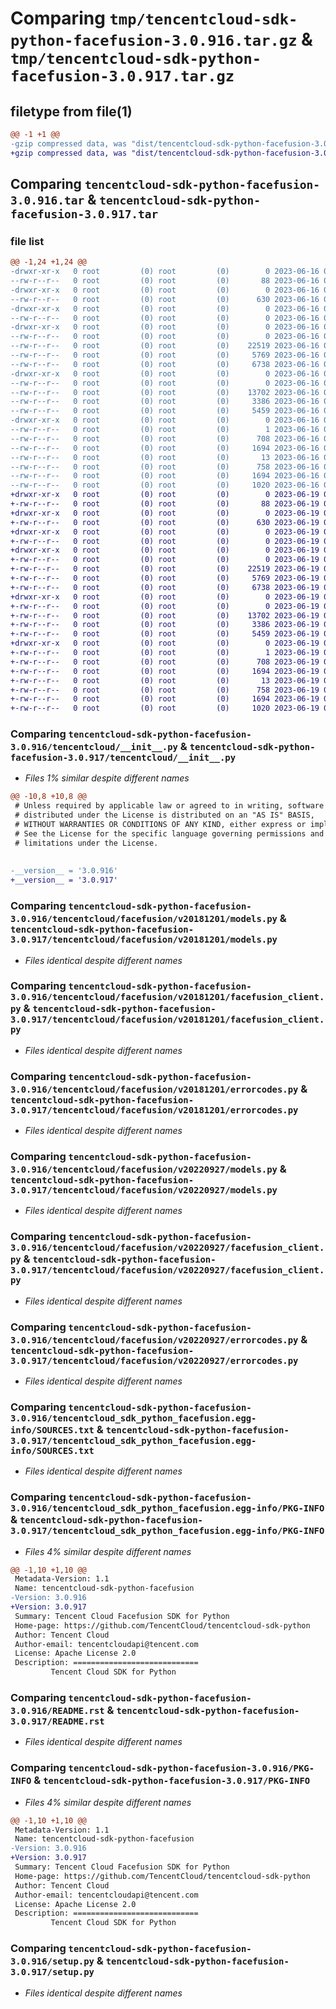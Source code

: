 # Comparing `tmp/tencentcloud-sdk-python-facefusion-3.0.916.tar.gz` & `tmp/tencentcloud-sdk-python-facefusion-3.0.917.tar.gz`

## filetype from file(1)

```diff
@@ -1 +1 @@
-gzip compressed data, was "dist/tencentcloud-sdk-python-facefusion-3.0.916.tar", last modified: Fri Jun 16 00:34:00 2023, max compression
+gzip compressed data, was "dist/tencentcloud-sdk-python-facefusion-3.0.917.tar", last modified: Mon Jun 19 00:25:31 2023, max compression
```

## Comparing `tencentcloud-sdk-python-facefusion-3.0.916.tar` & `tencentcloud-sdk-python-facefusion-3.0.917.tar`

### file list

```diff
@@ -1,24 +1,24 @@
-drwxr-xr-x   0 root         (0) root         (0)        0 2023-06-16 00:34:00.000000 tencentcloud-sdk-python-facefusion-3.0.916/
--rw-r--r--   0 root         (0) root         (0)       88 2023-06-16 00:34:00.000000 tencentcloud-sdk-python-facefusion-3.0.916/setup.cfg
-drwxr-xr-x   0 root         (0) root         (0)        0 2023-06-16 00:34:00.000000 tencentcloud-sdk-python-facefusion-3.0.916/tencentcloud/
--rw-r--r--   0 root         (0) root         (0)      630 2023-06-16 00:34:00.000000 tencentcloud-sdk-python-facefusion-3.0.916/tencentcloud/__init__.py
-drwxr-xr-x   0 root         (0) root         (0)        0 2023-06-16 00:34:00.000000 tencentcloud-sdk-python-facefusion-3.0.916/tencentcloud/facefusion/
--rw-r--r--   0 root         (0) root         (0)        0 2023-06-16 00:34:00.000000 tencentcloud-sdk-python-facefusion-3.0.916/tencentcloud/facefusion/__init__.py
-drwxr-xr-x   0 root         (0) root         (0)        0 2023-06-16 00:34:00.000000 tencentcloud-sdk-python-facefusion-3.0.916/tencentcloud/facefusion/v20181201/
--rw-r--r--   0 root         (0) root         (0)        0 2023-06-16 00:34:00.000000 tencentcloud-sdk-python-facefusion-3.0.916/tencentcloud/facefusion/v20181201/__init__.py
--rw-r--r--   0 root         (0) root         (0)    22519 2023-06-16 00:34:00.000000 tencentcloud-sdk-python-facefusion-3.0.916/tencentcloud/facefusion/v20181201/models.py
--rw-r--r--   0 root         (0) root         (0)     5769 2023-06-16 00:34:00.000000 tencentcloud-sdk-python-facefusion-3.0.916/tencentcloud/facefusion/v20181201/facefusion_client.py
--rw-r--r--   0 root         (0) root         (0)     6738 2023-06-16 00:34:00.000000 tencentcloud-sdk-python-facefusion-3.0.916/tencentcloud/facefusion/v20181201/errorcodes.py
-drwxr-xr-x   0 root         (0) root         (0)        0 2023-06-16 00:34:00.000000 tencentcloud-sdk-python-facefusion-3.0.916/tencentcloud/facefusion/v20220927/
--rw-r--r--   0 root         (0) root         (0)        0 2023-06-16 00:34:00.000000 tencentcloud-sdk-python-facefusion-3.0.916/tencentcloud/facefusion/v20220927/__init__.py
--rw-r--r--   0 root         (0) root         (0)    13702 2023-06-16 00:34:00.000000 tencentcloud-sdk-python-facefusion-3.0.916/tencentcloud/facefusion/v20220927/models.py
--rw-r--r--   0 root         (0) root         (0)     3386 2023-06-16 00:34:00.000000 tencentcloud-sdk-python-facefusion-3.0.916/tencentcloud/facefusion/v20220927/facefusion_client.py
--rw-r--r--   0 root         (0) root         (0)     5459 2023-06-16 00:34:00.000000 tencentcloud-sdk-python-facefusion-3.0.916/tencentcloud/facefusion/v20220927/errorcodes.py
-drwxr-xr-x   0 root         (0) root         (0)        0 2023-06-16 00:34:00.000000 tencentcloud-sdk-python-facefusion-3.0.916/tencentcloud_sdk_python_facefusion.egg-info/
--rw-r--r--   0 root         (0) root         (0)        1 2023-06-16 00:34:00.000000 tencentcloud-sdk-python-facefusion-3.0.916/tencentcloud_sdk_python_facefusion.egg-info/dependency_links.txt
--rw-r--r--   0 root         (0) root         (0)      708 2023-06-16 00:34:00.000000 tencentcloud-sdk-python-facefusion-3.0.916/tencentcloud_sdk_python_facefusion.egg-info/SOURCES.txt
--rw-r--r--   0 root         (0) root         (0)     1694 2023-06-16 00:34:00.000000 tencentcloud-sdk-python-facefusion-3.0.916/tencentcloud_sdk_python_facefusion.egg-info/PKG-INFO
--rw-r--r--   0 root         (0) root         (0)       13 2023-06-16 00:34:00.000000 tencentcloud-sdk-python-facefusion-3.0.916/tencentcloud_sdk_python_facefusion.egg-info/top_level.txt
--rw-r--r--   0 root         (0) root         (0)      758 2023-06-16 00:34:00.000000 tencentcloud-sdk-python-facefusion-3.0.916/README.rst
--rw-r--r--   0 root         (0) root         (0)     1694 2023-06-16 00:34:00.000000 tencentcloud-sdk-python-facefusion-3.0.916/PKG-INFO
--rw-r--r--   0 root         (0) root         (0)     1020 2023-06-16 00:34:00.000000 tencentcloud-sdk-python-facefusion-3.0.916/setup.py
+drwxr-xr-x   0 root         (0) root         (0)        0 2023-06-19 00:25:31.000000 tencentcloud-sdk-python-facefusion-3.0.917/
+-rw-r--r--   0 root         (0) root         (0)       88 2023-06-19 00:25:31.000000 tencentcloud-sdk-python-facefusion-3.0.917/setup.cfg
+drwxr-xr-x   0 root         (0) root         (0)        0 2023-06-19 00:25:31.000000 tencentcloud-sdk-python-facefusion-3.0.917/tencentcloud/
+-rw-r--r--   0 root         (0) root         (0)      630 2023-06-19 00:25:31.000000 tencentcloud-sdk-python-facefusion-3.0.917/tencentcloud/__init__.py
+drwxr-xr-x   0 root         (0) root         (0)        0 2023-06-19 00:25:31.000000 tencentcloud-sdk-python-facefusion-3.0.917/tencentcloud/facefusion/
+-rw-r--r--   0 root         (0) root         (0)        0 2023-06-19 00:25:31.000000 tencentcloud-sdk-python-facefusion-3.0.917/tencentcloud/facefusion/__init__.py
+drwxr-xr-x   0 root         (0) root         (0)        0 2023-06-19 00:25:31.000000 tencentcloud-sdk-python-facefusion-3.0.917/tencentcloud/facefusion/v20181201/
+-rw-r--r--   0 root         (0) root         (0)        0 2023-06-19 00:25:31.000000 tencentcloud-sdk-python-facefusion-3.0.917/tencentcloud/facefusion/v20181201/__init__.py
+-rw-r--r--   0 root         (0) root         (0)    22519 2023-06-19 00:25:31.000000 tencentcloud-sdk-python-facefusion-3.0.917/tencentcloud/facefusion/v20181201/models.py
+-rw-r--r--   0 root         (0) root         (0)     5769 2023-06-19 00:25:31.000000 tencentcloud-sdk-python-facefusion-3.0.917/tencentcloud/facefusion/v20181201/facefusion_client.py
+-rw-r--r--   0 root         (0) root         (0)     6738 2023-06-19 00:25:31.000000 tencentcloud-sdk-python-facefusion-3.0.917/tencentcloud/facefusion/v20181201/errorcodes.py
+drwxr-xr-x   0 root         (0) root         (0)        0 2023-06-19 00:25:31.000000 tencentcloud-sdk-python-facefusion-3.0.917/tencentcloud/facefusion/v20220927/
+-rw-r--r--   0 root         (0) root         (0)        0 2023-06-19 00:25:31.000000 tencentcloud-sdk-python-facefusion-3.0.917/tencentcloud/facefusion/v20220927/__init__.py
+-rw-r--r--   0 root         (0) root         (0)    13702 2023-06-19 00:25:31.000000 tencentcloud-sdk-python-facefusion-3.0.917/tencentcloud/facefusion/v20220927/models.py
+-rw-r--r--   0 root         (0) root         (0)     3386 2023-06-19 00:25:31.000000 tencentcloud-sdk-python-facefusion-3.0.917/tencentcloud/facefusion/v20220927/facefusion_client.py
+-rw-r--r--   0 root         (0) root         (0)     5459 2023-06-19 00:25:31.000000 tencentcloud-sdk-python-facefusion-3.0.917/tencentcloud/facefusion/v20220927/errorcodes.py
+drwxr-xr-x   0 root         (0) root         (0)        0 2023-06-19 00:25:31.000000 tencentcloud-sdk-python-facefusion-3.0.917/tencentcloud_sdk_python_facefusion.egg-info/
+-rw-r--r--   0 root         (0) root         (0)        1 2023-06-19 00:25:31.000000 tencentcloud-sdk-python-facefusion-3.0.917/tencentcloud_sdk_python_facefusion.egg-info/dependency_links.txt
+-rw-r--r--   0 root         (0) root         (0)      708 2023-06-19 00:25:31.000000 tencentcloud-sdk-python-facefusion-3.0.917/tencentcloud_sdk_python_facefusion.egg-info/SOURCES.txt
+-rw-r--r--   0 root         (0) root         (0)     1694 2023-06-19 00:25:31.000000 tencentcloud-sdk-python-facefusion-3.0.917/tencentcloud_sdk_python_facefusion.egg-info/PKG-INFO
+-rw-r--r--   0 root         (0) root         (0)       13 2023-06-19 00:25:31.000000 tencentcloud-sdk-python-facefusion-3.0.917/tencentcloud_sdk_python_facefusion.egg-info/top_level.txt
+-rw-r--r--   0 root         (0) root         (0)      758 2023-06-19 00:25:31.000000 tencentcloud-sdk-python-facefusion-3.0.917/README.rst
+-rw-r--r--   0 root         (0) root         (0)     1694 2023-06-19 00:25:31.000000 tencentcloud-sdk-python-facefusion-3.0.917/PKG-INFO
+-rw-r--r--   0 root         (0) root         (0)     1020 2023-06-19 00:25:31.000000 tencentcloud-sdk-python-facefusion-3.0.917/setup.py
```

### Comparing `tencentcloud-sdk-python-facefusion-3.0.916/tencentcloud/__init__.py` & `tencentcloud-sdk-python-facefusion-3.0.917/tencentcloud/__init__.py`

 * *Files 1% similar despite different names*

```diff
@@ -10,8 +10,8 @@
 # Unless required by applicable law or agreed to in writing, software
 # distributed under the License is distributed on an "AS IS" BASIS,
 # WITHOUT WARRANTIES OR CONDITIONS OF ANY KIND, either express or implied.
 # See the License for the specific language governing permissions and
 # limitations under the License.
 
 
-__version__ = '3.0.916'
+__version__ = '3.0.917'
```

### Comparing `tencentcloud-sdk-python-facefusion-3.0.916/tencentcloud/facefusion/v20181201/models.py` & `tencentcloud-sdk-python-facefusion-3.0.917/tencentcloud/facefusion/v20181201/models.py`

 * *Files identical despite different names*

### Comparing `tencentcloud-sdk-python-facefusion-3.0.916/tencentcloud/facefusion/v20181201/facefusion_client.py` & `tencentcloud-sdk-python-facefusion-3.0.917/tencentcloud/facefusion/v20181201/facefusion_client.py`

 * *Files identical despite different names*

### Comparing `tencentcloud-sdk-python-facefusion-3.0.916/tencentcloud/facefusion/v20181201/errorcodes.py` & `tencentcloud-sdk-python-facefusion-3.0.917/tencentcloud/facefusion/v20181201/errorcodes.py`

 * *Files identical despite different names*

### Comparing `tencentcloud-sdk-python-facefusion-3.0.916/tencentcloud/facefusion/v20220927/models.py` & `tencentcloud-sdk-python-facefusion-3.0.917/tencentcloud/facefusion/v20220927/models.py`

 * *Files identical despite different names*

### Comparing `tencentcloud-sdk-python-facefusion-3.0.916/tencentcloud/facefusion/v20220927/facefusion_client.py` & `tencentcloud-sdk-python-facefusion-3.0.917/tencentcloud/facefusion/v20220927/facefusion_client.py`

 * *Files identical despite different names*

### Comparing `tencentcloud-sdk-python-facefusion-3.0.916/tencentcloud/facefusion/v20220927/errorcodes.py` & `tencentcloud-sdk-python-facefusion-3.0.917/tencentcloud/facefusion/v20220927/errorcodes.py`

 * *Files identical despite different names*

### Comparing `tencentcloud-sdk-python-facefusion-3.0.916/tencentcloud_sdk_python_facefusion.egg-info/SOURCES.txt` & `tencentcloud-sdk-python-facefusion-3.0.917/tencentcloud_sdk_python_facefusion.egg-info/SOURCES.txt`

 * *Files identical despite different names*

### Comparing `tencentcloud-sdk-python-facefusion-3.0.916/tencentcloud_sdk_python_facefusion.egg-info/PKG-INFO` & `tencentcloud-sdk-python-facefusion-3.0.917/tencentcloud_sdk_python_facefusion.egg-info/PKG-INFO`

 * *Files 4% similar despite different names*

```diff
@@ -1,10 +1,10 @@
 Metadata-Version: 1.1
 Name: tencentcloud-sdk-python-facefusion
-Version: 3.0.916
+Version: 3.0.917
 Summary: Tencent Cloud Facefusion SDK for Python
 Home-page: https://github.com/TencentCloud/tencentcloud-sdk-python
 Author: Tencent Cloud
 Author-email: tencentcloudapi@tencent.com
 License: Apache License 2.0
 Description: ============================
         Tencent Cloud SDK for Python
```

### Comparing `tencentcloud-sdk-python-facefusion-3.0.916/README.rst` & `tencentcloud-sdk-python-facefusion-3.0.917/README.rst`

 * *Files identical despite different names*

### Comparing `tencentcloud-sdk-python-facefusion-3.0.916/PKG-INFO` & `tencentcloud-sdk-python-facefusion-3.0.917/PKG-INFO`

 * *Files 4% similar despite different names*

```diff
@@ -1,10 +1,10 @@
 Metadata-Version: 1.1
 Name: tencentcloud-sdk-python-facefusion
-Version: 3.0.916
+Version: 3.0.917
 Summary: Tencent Cloud Facefusion SDK for Python
 Home-page: https://github.com/TencentCloud/tencentcloud-sdk-python
 Author: Tencent Cloud
 Author-email: tencentcloudapi@tencent.com
 License: Apache License 2.0
 Description: ============================
         Tencent Cloud SDK for Python
```

### Comparing `tencentcloud-sdk-python-facefusion-3.0.916/setup.py` & `tencentcloud-sdk-python-facefusion-3.0.917/setup.py`

 * *Files identical despite different names*

